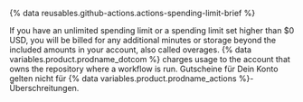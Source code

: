 {% data reusables.github-actions.actions-spending-limit-brief %}

If you have an unlimited spending limit or a spending limit set higher than $0 USD, you will be billed for any additional minutes or storage beyond the included amounts in your account, also called overages. {% data variables.product.prodname_dotcom %} charges usage to the account that owns the repository where a workflow is run. Gutscheine für Dein Konto gelten nicht für {% data variables.product.prodname_actions %}-Überschreitungen.
